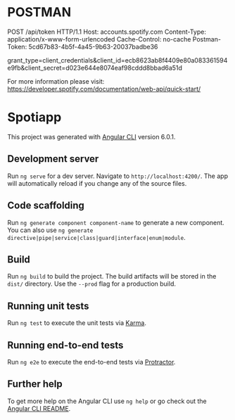 # POSTMAN

POST /api/token HTTP/1.1
Host: accounts.spotify.com
Content-Type: application/x-www-form-urlencoded
Cache-Control: no-cache
Postman-Token: 5cd67b83-4b5f-4a45-9b63-20037badbe36

grant_type=client_credentials&client_id=ecb8623ab8f4409e80a083361594e9fb&client_secret=d023e644e8074eaf98cddd8bbad6a51d

For more information please visit: https://developer.spotify.com/documentation/web-api/quick-start/

# Spotiapp

This project was generated with [Angular CLI](https://github.com/angular/angular-cli) version 6.0.1.

## Development server

Run `ng serve` for a dev server. Navigate to `http://localhost:4200/`. The app will automatically reload if you change any of the source files.

## Code scaffolding

Run `ng generate component component-name` to generate a new component. You can also use `ng generate directive|pipe|service|class|guard|interface|enum|module`.

## Build

Run `ng build` to build the project. The build artifacts will be stored in the `dist/` directory. Use the `--prod` flag for a production build.

## Running unit tests

Run `ng test` to execute the unit tests via [Karma](https://karma-runner.github.io).

## Running end-to-end tests

Run `ng e2e` to execute the end-to-end tests via [Protractor](http://www.protractortest.org/).

## Further help

To get more help on the Angular CLI use `ng help` or go check out the [Angular CLI README](https://github.com/angular/angular-cli/blob/master/README.md).
